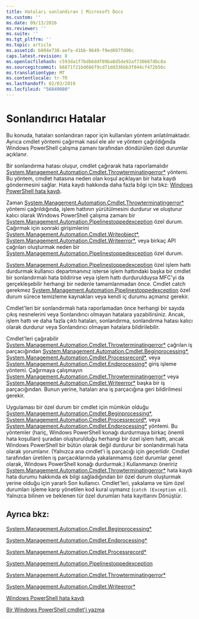 ```yaml
---
title: Hataları sonlandıran | Microsoft Docs
ms.custom: ''
ms.date: 09/13/2016
ms.reviewer: ''
ms.suite: ''
ms.tgt_pltfrm: ''
ms.topic: article
ms.assetid: b804e738-aefa-41bb-9649-f9ed897fd96c
caps.latest.revision: 8
ms.openlocfilehash: c593da1f7bdb6ddf09ba8d5de92af730687dbc8a
ms.sourcegitcommit: b6871f21bd666f9cd71dd336bb3f844cf472b56c
ms.translationtype: MT
ms.contentlocale: tr-TR
ms.lasthandoff: 02/03/2019
ms.locfileid: "56849080"
---
```

# <a name="terminating-errors"></a>Sonlandırıcı Hatalar

Bu konuda, hataları sonlandıran rapor için kullanılan yöntem anlatılmaktadır. Ayrıca cmdlet yöntemi çağırmak nasıl ele alır ve yöntem çağrıldığında Windows PowerShell çalışma zamanı tarafından döndürülen özel durumlar açıklanır.

Bir sonlandırma hatası oluşur, cmdlet çağırarak hata raporlamalıdır [System.Management.Automation.Cmdlet.Throwterminatingerror*](/dotnet/api/System.Management.Automation.Cmdlet.ThrowTerminatingError) yöntemi. Bu yöntem, cmdlet hatasına neden olan koşul açıklayan bir hata kaydı göndermesini sağlar. Hata kaydı hakkında daha fazla bilgi için bkz: [Windows PowerShell hata kaydı](./windows-powershell-error-records.md).

Zaman [System.Management.Automation.Cmdlet.Throwterminatingerror*](/dotnet/api/System.Management.Automation.Cmdlet.ThrowTerminatingError) yöntemi çağrıldığında, işlem hattının yürütülmesini durdurur ve oluşturur kalıcı olarak Windows PowerShell çalışma zamanı bir [ System.Management.Automation.Pipelinestoppedexception](/dotnet/api/System.Management.Automation.PipelineStoppedException) özel durum. Çağırmak için sonraki girişimlerini [System.Management.Automation.Cmdlet.Writeobject*](/dotnet/api/System.Management.Automation.Cmdlet.WriteObject), [System.Management.Automation.Cmdlet.Writeerror*](/dotnet/api/System.Management.Automation.Cmdlet.WriteError), veya birkaç API çağrıları oluşturmak neden bir [System.Management.Automation.Pipelinestoppedexception](/dotnet/api/System.Management.Automation.PipelineStoppedException) özel durum.

[System.Management.Automation.Pipelinestoppedexception](/dotnet/api/System.Management.Automation.PipelineStoppedException) özel işlem hattı durdurmak kullanıcı departmanınız isterse işlem hattındaki başka bir cmdlet bir sonlandırmalı hata bildirirse veya işlem hattı durdurulduysa MFC'yi da gerçekleşebilir herhangi bir nedenle tamamlanmadan önce. Cmdlet catch gerekmez [System.Management.Automation.Pipelinestoppedexception](/dotnet/api/System.Management.Automation.PipelineStoppedException) özel durum sürece temizleme kaynakları veya kendi iç durumu açmanız gerekir.

Cmdlet'leri bir sonlandırmalı hata raporlamadan önce herhangi bir sayıda çıkış nesnelerini veya Sonlandırıcı olmayan hatalara yazabilirsiniz. Ancak, işlem hattı ve daha fazla çıktı hataları, sonlandırma, sonlandırma hatası kalıcı olarak durdurur veya Sonlandırıcı olmayan hatalara bildirilebilir.

Cmdlet'leri çağırabilir [System.Management.Automation.Cmdlet.Throwterminatingerror*](/dotnet/api/System.Management.Automation.Cmdlet.ThrowTerminatingError) çağrılan iş parçacığından [System.Management.Automation.Cmdlet.Beginprocessing*](/dotnet/api/System.Management.Automation.Cmdlet.BeginProcessing), [ System.Management.Automation.Cmdlet.Processrecord*](/dotnet/api/System.Management.Automation.Cmdlet.ProcessRecord), veya [System.Management.Automation.Cmdlet.Endprocessing*](/dotnet/api/System.Management.Automation.Cmdlet.EndProcessing) giriş işleme yöntemi. Çağırmaya çalışmayın [System.Management.Automation.Cmdlet.Throwterminatingerror*](/dotnet/api/System.Management.Automation.Cmdlet.ThrowTerminatingError) veya [System.Management.Automation.Cmdlet.Writeerror*](/dotnet/api/System.Management.Automation.Cmdlet.WriteError) başka bir iş parçacığından. Bunun yerine, hataları ana iş parçacığına geri bildirilmesi gerekir.

Uygulaması bir özel durum bir cmdlet için mümkün olduğu [System.Management.Automation.Cmdlet.Beginprocessing*](/dotnet/api/System.Management.Automation.Cmdlet.BeginProcessing), [System.Management.Automation.Cmdlet.Processrecord*](/dotnet/api/System.Management.Automation.Cmdlet.ProcessRecord), veya [System.Management.Automation.Cmdlet.Endprocessing*](/dotnet/api/System.Management.Automation.Cmdlet.EndProcessing) yöntemi. Bu yöntemler (hariç, Windows PowerShell konağı durdurmaya birkaç önemli hata koşulları) şuradan oluşturulduğu herhangi bir özel işlem hattı, ancak Windows PowerShell bir bütün olarak değil durdurur bir sonlandırmalı hata olarak yorumlanır. (Yalnızca ana cmdlet'i iş parçacığı için geçerlidir. Cmdlet tarafından üretilen iş parçacıklarında yakalanmamış özel durumlar genel olarak, Windows PowerShell konağı durdurmak.) Kullanmanızı öneririz [System.Management.Automation.Cmdlet.Throwterminatingerror*](/dotnet/api/System.Management.Automation.Cmdlet.ThrowTerminatingError) hata kaydı hata durumu hakkında ek bilgi sağladığından bir özel durum oluşturmak yerine olduğu için yararlı Son kullanıcı. Cmdlet'leri, yakalama ve tüm özel durumları işleme karşı yönetilen kod kural uymanız (`catch (Exception e)`). Yalnızca bilinen ve beklenen tür özel durumları hata kayıtlarını Dönüştür.

## <a name="see-also"></a>Ayrıca bkz:

[System.Management.Automation.Cmdlet.Beginprocessing*](/dotnet/api/System.Management.Automation.Cmdlet.BeginProcessing)

[System.Management.Automation.Cmdlet.Endprocessing*](/dotnet/api/System.Management.Automation.Cmdlet.EndProcessing)

[System.Management.Automation.Cmdlet.Processrecord*](/dotnet/api/System.Management.Automation.Cmdlet.ProcessRecord)

[System.Management.Automation.Pipelinestoppedexception](/dotnet/api/System.Management.Automation.PipelineStoppedException)

[System.Management.Automation.Cmdlet.Throwterminatingerror*](/dotnet/api/System.Management.Automation.Cmdlet.ThrowTerminatingError)

[System.Management.Automation.Cmdlet.Writeerror*](/dotnet/api/System.Management.Automation.Cmdlet.WriteError)

[Windows PowerShell hata kaydı](./windows-powershell-error-records.md)

[Bir Windows PowerShell cmdlet'i yazma](./writing-a-windows-powershell-cmdlet.md)
